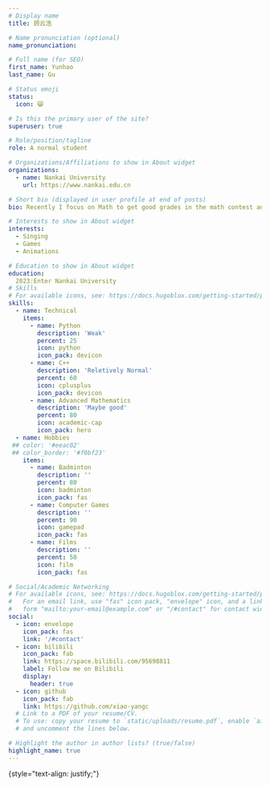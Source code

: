 ```yaml
---
# Display name
title: 顾云浩

# Name pronunciation (optional)
name_pronunciation: 

# Full name (for SEO)
first_name: Yunhao
last_name: Gu

# Status emoji
status: 
  icon: 😸

# Is this the primary user of the site?
superuser: true

# Role/position/tagline
role: A normal student

# Organizations/Affiliations to show in About widget
organizations:
  - name: Nankai University
    url: https://www.nankai.edu.cn

# Short bio (displayed in user profile at end of posts)
bio: Recently I focus on Math to get good grades in the math contest and transfer to mathematics. 

# Interests to show in About widget
interests:
  - Singing
  - Games
  - Animations

# Education to show in About widget
education:
  2023:Enter Nankai University
# Skills
# For available icons, see: https://docs.hugoblox.com/getting-started/page-builder/#icons
skills:
  - name: Technical
    items:
      - name: Python
        description: 'Weak'
        percent: 25
        icon: python
        icon_pack: devicon
      - name: C++
        description: 'Reletively Normal'
        percent: 60
        icon: cplusplus
        icon_pack: devicon
      - name: Advanced Mathematics
        description: 'Maybe good'
        percent: 80
        icon: academic-cap
        icon_pack: hero
  - name: Hobbies
 ## color: '#eeac02'
 ## color_border: '#f0bf23'
    items:
      - name: Badminton
        description: ''
        percent: 80
        icon: badminton
        icon_pack: fas
      - name: Computer Games
        description: ''
        percent: 90
        icon: gamepad
        icon_pack: fas
      - name: Films
        description: ''
        percent: 50
        icon: film
        icon_pack: fas

# Social/Academic Networking
# For available icons, see: https://docs.hugoblox.com/getting-started/page-builder/#icons
#   For an email link, use "fas" icon pack, "envelope" icon, and a link in the
#   form "mailto:your-email@example.com" or "/#contact" for contact widget.
social:
  - icon: envelope
    icon_pack: fas
    link: '/#contact'
  - icon: bilibili
    icon_pack: fab
    link: https://space.bilibili.com/95698811
    label: Follow me on Bilibili
    display:
      header: true
  - icon: github
    icon_pack: fab
    link: https://github.com/xiao-yangc
  # Link to a PDF of your resume/CV.
  # To use: copy your resume to `static/uploads/resume.pdf`, enable `ai` icons in `params.yaml`,
  # and uncomment the lines below.

# Highlight the author in author lists? (true/false)
highlight_name: true
---
```



{style="text-align: justify;"}
